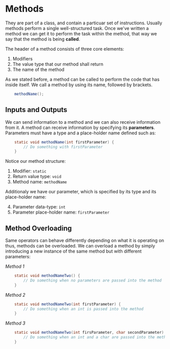 # Methods

They are part of a class, and contain a particuar set of instructions. Usually methods perform a single well-structured task. Once we've written a method we can get it to perform the task within the method, that way we say that the method is being **called**.

The header of a method consists of three core elements:

1. Modifiers
2. The value type that our method shall return
3. The name of the method

As we stated before, a method can be called to perform the code that has inside itself. We call a method by using its name, followed by brackets.

```java
    methodName();
```

## Inputs and Outputs

We can send information to a method and we can also receive information from it. A method can receive information by specifying its **parameters**. Parameters must have a type and a place-holder name defined such as:

```java
    static void methodName(int firstParameter) {
        // Do something with firstParameter
    }
```

Notice our method structure:

1. Modifier: `static`
2. Return value type: `void`
3. Method name: `methodName`

Additionaly we have our parameter, which is specified by its type and its place-holder name:

4. Parameter data-type: `int`
5. Parameter place-holder name: `firstParameter`

## Method Overloading

Same operators can behave differently depending on what it is operating on thus, methods can be overloaded. We can overload a method by simply introducing a new instance of the same method but with different parameters:

*Method 1*
```java
    static void methodNameTwo() {
        // Do something when no parameters are passed into the method
    }
```

*Method 2*
```java
    static void methodNameTwo(int firstParameter) {
        // Do something when an int is passed into the method
    }
```
*Method 3*
```java
    static void methodNameTwo(int firsParameter, char secondParameter) {
        // Do something when an int and a char are passed into the method
    }
```